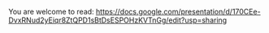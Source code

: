 You are welcome to read: https://docs.google.com/presentation/d/170CEe-DvxRNud2yEiqr8ZtQPD1sBtDsESPOHzKVTnGg/edit?usp=sharing
